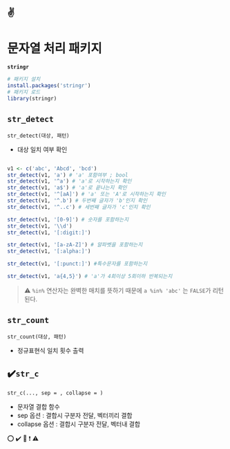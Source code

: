 :v:
---
# 문자열 처리 패키지
**`stringr`**
```r
# 패키지 설치
install.packages('stringr')
# 패키지 로드
library(stringr)
```

## `str_detect`
`str_detect(대상, 패턴)`
- 대상 일치 여부 확인

```r

v1 <- c('abc', 'Abcd', 'bcd')
str_detect(v1, 'a') # 'a' 포함여부 ; bool
str_detect(v1, '^a') # 'a'로 시작하는지 확인
str_detect(v1, 'a$') # 'a'로 끝나는지 확인
str_detect(v1, '^[aA]') # 'a' 또는 'A'로 시작하는지 확인
str_detect(v1, '^.b') # 두번째 글자가 'b'인지 확인
str_detect(v1, '^..c') # 세번째 글자가 'c'인지 확인

str_detect(v1, '[0-9]') # 숫자를 포함하는지
str_detect(v1, '\\d')
str_detect(v1, '[:digit:]')

str_detect(v1, '[a-zA-Z]') # 알파벳을 포함하는지
str_detect(v1, '[:alpha:]')

str_detect(v1, '[:punct:]') #특수문자를 포함하는지

str_detect(v1, 'a{4,5}') # 'a'가 4회이상 5회이하 반복되는지
```

>:warning: `%in%` 연산자는 완벽한 매치를 뜻하기 때문에 `a %in% 'abc'` 는 `FALSE`가 리턴된다.

## `str_count`
`str_count(대상, 패턴)`
- 정규표현식 일치 횟수 출력

## :heavy_check_mark:`str_c`
`str_c(..., sep = , collapse = )`
- 문자열 결합 함수
- sep 옵션 : 결합시 구분자 전달, 벡터끼리 결합
- collapse 옵션 : 결합시 구분자 전달, 벡터내 결합

:o:
:heavy_check_mark:
:red_circle:
:heavy_exclamation_mark:
:warning: